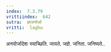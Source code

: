 ```yaml
---
index:  7.3.79
vrittiindex:  642
sutra:  ज्ञाजनोर्जा
vritti:  laghu 
---
```


अनयोर्जादेशः स्याच्छिति. जायते. जज्ञे. जनिता. जनिष्यते..

